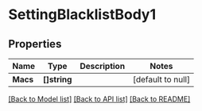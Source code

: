 # SettingBlacklistBody1

## Properties
Name | Type | Description | Notes
------------ | ------------- | ------------- | -------------
**Macs** | **[]string** |  | [default to null]

[[Back to Model list]](../README.md#documentation-for-models) [[Back to API list]](../README.md#documentation-for-api-endpoints) [[Back to README]](../README.md)

